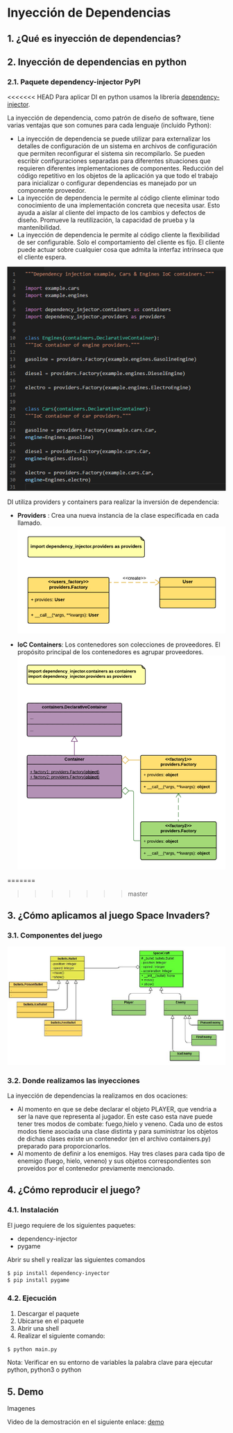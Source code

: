 
# Inyección de Dependencias

## 1. ¿Qué es inyección de dependencias?

## 2. Inyección de dependencias en python

### 2.1. Paquete dependency-injector PyPI

<<<<<<< HEAD
Para aplicar DI en python usamos la librería [dependency-injector](https://pypi.org/project/dependency-injector/).

La inyección de dependencia, como patrón de diseño de software, tiene varias ventajas que son comunes para cada lenguaje (incluido Python): 

-	La inyección de dependencia se puede utilizar para externalizar los detalles de configuración de un sistema en archivos de configuración que permiten reconfigurar el sistema sin recompilarlo. Se pueden escribir configuraciones separadas para diferentes situaciones que requieren diferentes implementaciones de componentes. Reducción del código repetitivo en los objetos de la aplicación ya que todo el trabajo para inicializar o configurar dependencias es manejado por un componente proveedor.
-	La inyección de dependencia le permite al código cliente eliminar todo conocimiento de una implementación concreta que necesita usar. Esto ayuda a aislar al cliente del impacto de los cambios y defectos de diseño. Promueve la reutilización, la capacidad de prueba y la mantenibilidad.
-	 La inyección de dependencia le permite al código cliente la flexibilidad de ser configurable. Solo el comportamiento del cliente es fijo. El cliente puede actuar sobre cualquier cosa que admita la interfaz intrínseca que el cliente espera.


![code](readme_Image/code1.png)

DI utiliza providers y containers para realizar la inversión de dependencia:

- __Providers__ : Crea una nueva instancia de la clase especificada en cada llamado.
![provider](readme_Image/provider.png)

- __IoC Containers__: Los contenedores son colecciones de proveedores. El propósito principal de los contenedores es agrupar proveedores.
![container](readme_Image/container.png)

=======
>>>>>>> master
## 3. ¿Cómo aplicamos al juego Space Invaders?

### 3.1. Componentes del juego

![Diagram](readme_Image/classDiagram.JPG)

### 3.2. Donde realizamos las inyecciones
La inyección de dependencias la realizamos en dos ocaciones: 
- Al momento en que se debe declarar el objeto PLAYER, que vendria a ser la nave que representa al jugador. En este caso esta nave puede tener tres modos de combate: fuego,hielo y veneno. Cada uno de estos modos tiene asociada una clase distinta y para suministrar los objetos de dichas clases existe un contenedor (en el archivo containers.py) preparado para proporcionarlos.
- Al momento de definir a los enemigos. Hay tres clases para cada tipo de enemigo (fuego, hielo, veneno) y sus objetos correspondientes son proveidos por el contenedor previamente mencionado.

## 4. ¿Cómo reproducir el juego?

### 4.1. Instalación

El juego requiere de los siguientes paquetes:
- dependency-injector
- pygame

Abrir su shell y realizar las siguientes comandos 
```sh
$ pip install dependency-inyector 
$ pip install pygame
```

### 4.2. Ejecución

1. Descargar el paquete
2. Ubicarse en el paquete
3. Abrir una shell 
4. Realizar el siguiente comando:
```sh
$ python main.py 
```

Nota: 
Verificar en su entorno de variables la palabra clave para ejecutar python, python3 o python

## 5. Demo 
Imagenes

Video de la demostración en el siguiente enlace: [demo](url)

